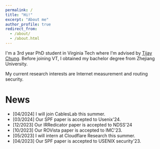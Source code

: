```yaml
---
permalink: /
title: "Hi!"
excerpt: "About me"
author_profile: true
redirect_from: 
  - /about/
  - /about.html
---
```


I'm a 3rd year PhD student in Virginia Tech where I'm advised by [Tijay Chung](https://taejoong.github.io/). 
Before joining VT, I obtained my bachelor degree from Zhejiang University.

My current research interests are Internet measurement and routing security. 

News
===
+ [04/2024] I will join CablesLab this summer.
+ [03/2024] Our SPF paper is accepted to Usenix'24.
+ [12/2023] Our IRRedicator paper is accepted to NDSS'24
+ [10/2023] Our ROVista paper is accepted to IMC'23.
+ [05/2023] I will intern at Cloudflare Research this summer.
+ [04/2023] Our SPF paper is accepted to USENIX security'23.
